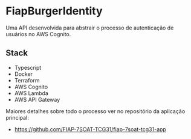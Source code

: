 # FiapBurgerIdentity

Uma API desenvolvida para abstrair o processo de autenticação de usuários no AWS Cognito.

## Stack
- Typescript
- Docker
- Terraform
- AWS Cognito
- AWS Lambda
- AWS API Gateway


Maiores detalhes sobre todo o processo ver no repositório da aplicação principal:
- https://github.com/FIAP-7SOAT-TCG31/fiap-7soat-tcg31-app
